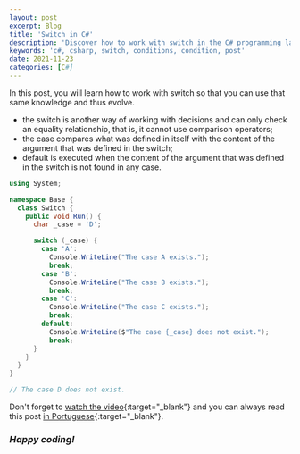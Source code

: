 ```yaml
---
layout: post
excerpt: Blog
title: 'Switch in C#'
description: 'Discover how to work with switch in the C# programming language. Get answers to your questions with the theory and examples presented.'
keywords: 'c#, csharp, switch, conditions, condition, post'
date: 2021-11-23
categories: [C#]
---
```


In this post, you will learn how to work with switch so that you can use that same knowledge and thus evolve.

- the switch is another way of working with decisions and can only check an equality relationship, that is, it cannot use comparison operators;
- the case compares what was defined in itself with the content of the argument that was defined in the switch;
- default is executed when the content of the argument that was defined in the switch is not found in any case.

```csharp
using System;

namespace Base {
  class Switch {
    public void Run() {
      char _case = 'D';

      switch (_case) {
        case 'A':
          Console.WriteLine("The case A exists.");
          break;
        case 'B':
          Console.WriteLine("The case B exists.");
          break;
        case 'C':
          Console.WriteLine("The case C exists.");
          break;
        default:
          Console.WriteLine($"The case {_case} does not exist.");
          break;
      }
    }
  }
}

// The case D does not exist.
```

Don't forget to [watch the video](https://youtu.be/vqC8km6r22k){:target="\_blank"} and you can always read this post [in Portuguese](https://caffeinealgorithm.com/blog/20211123/switch-em-csharp/){:target="\_blank"}.

### _Happy coding!_
